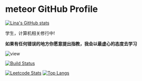 # meteor  GitHub Profile 

[![Lina's GitHub stats](https://github-readme-stats.vercel.app/api?username=meteorOSS)](https://github.com/anuraghazra/github-readme-stats)

学生，计算机相关修行中!

**如果有任何错误的地方你愿意提出指教，我会以最虚心的态度去学习**

![view](https://moe-counter.glitch.me/get/@meteorOSS.readme)
 
[![Build Status](https://travis-ci.org/joemccann/dillinger.svg?branch=master)](https://travis-ci.org/joemccann/dillinger) 


 

[![Leetcode Stats](https://leetcard.jacoblin.cool/meteor-m2?theme=forest&font=Noto%20Serif%20Gurmukhi&ext=heatmap&site=cn)](https://leetcard.jacoblin.cool/meteor-m2?theme=forest&font=Noto%20Serif%20Gurmukhi&ext=heatmap&site=cn) [![Top Langs](https://github-readme-stats.vercel.app/api/top-langs/?username=meteorOSS)](https://github.com/anuraghazra/github-readme-stats)
